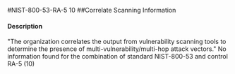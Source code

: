 #NIST-800-53-RA-5 10
##Correlate Scanning Information
#### Description
"The organization correlates the output from vulnerability scanning tools to determine the presence of multi-vulnerability/multi-hop attack vectors."
No information found for the combination of standard NIST-800-53 and control RA-5 (10)
